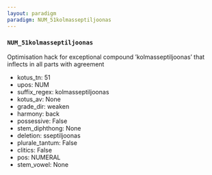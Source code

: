 ```yaml
---
layout: paradigm
paradigm: NUM_51kolmasseptiljoonas
---
```

### ` NUM_51kolmasseptiljoonas `

Optimisation hack for exceptional compound ’kolmasseptiljoonas’ that inflects in all parts with agreement
* kotus_tn: 51
* upos: NUM
* suffix_regex: kolmasseptiljoonas
* kotus_av: None
* grade_dir: weaken
* harmony: back
* possessive: False
* stem_diphthong: None
* deletion: sseptiljoonas
* plurale_tantum: False
* clitics: False
* pos: NUMERAL
* stem_vowel: None
